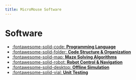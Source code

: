 ```yaml
---
title: MicroMouse Software
---
```


# Software

<div class="grid cards" markdown>

- [:fontawesome-solid-code: __Programming Language__](programming-language.md)
- [:fontawesome-solid-folder: __Code Structure & Organization__](code-organization.md)
- [:fontawesome-solid-map: __Maze Solving Algorithms__](maze-solving-algorithms.md)
- [:fontawesome-solid-robot: __Robot Control & Navigation__](robot-control-and-navigation.md)
- [:fontawesome-solid-desktop: __Offline Simulation__](offline-simulation.md)
- [:fontawesome-solid-vial: __Unit Testing__](unit-testing.md)

</div>

